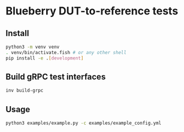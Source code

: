 # Blueberry DUT-to-reference tests

## Install

```bash
python3 -m venv venv
. venv/bin/activate.fish # or any other shell
pip install -e .[development]
```

## Build gRPC test interfaces

```bash
inv build-grpc
```

## Usage

```bash
python3 examples/example.py -c examples/example_config.yml
```
